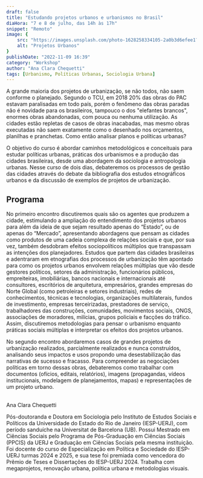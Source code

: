 ```yaml
---
draft: false
title: "Estudando projetos urbanos e urbanismos no Brasil"
diaHora: "7 e 8 de julho, das 14h às 17h"
snippet: "Remoto"
image: {
    src: "https://images.unsplash.com/photo-1628258334105-2a0b3d6efee1?&fit=crop&w=430&h=240",
    alt: "Projetos Urbanos"
}
publishDate: "2022-11-09 16:39"
category: "Workshop"
author: "Ana Clara Chequetti"
tags: [Urbanismo, Políticas Urbanas, Sociologia Urbana]
---
```


A grande maioria dos projetos de urbanização, se não todos, não saem conforme o planejado. Segundo o TCU, em 2018 20% das obras do PAC estavam paralisadas em todo país, porém o fenômeno das obras paradas não é novidade para os brasileiros, tampouco o dos "elefantes brancos", enormes obras abandonadas, com pouca ou nenhuma utilização. As cidades estão repletas de casos de obras inacabadas, mas mesmo obras executadas não saem exatamente como o desenhado nos orçamentos, planilhas e pranchetas. Como então analisar planos e políticas urbanas?

O objetivo do curso é abordar caminhos metodológicos e conceituais para estudar políticas urbanas, práticas dos urbanismos e a produção das cidades brasileiras, desde uma abordagem da sociologia e antropologia urbanas. Nesse curso de dois dias, debateremos os processos de gestão das cidades através do debate da bibliografia dos estudos etnográficos urbanos e da discussão de exemplos de projetos de urbanização.

## Programa

 No primeiro encontro discutiremos quais são os agentes que produzem a cidade, estimulando a ampliação do entendimento dos projetos urbanos para além da ideia de que sejam resultado apenas do “Estado”, ou de apenas do “Mercado”, apresentando abordagens que pensam as cidades como produtos de uma cadeia complexa de relações sociais e que, por sua vez, também desdobram efeitos sociopolíticos múltiplos que transpassam as intenções dos planejadores. Estudos que partem das cidades brasileiras e adentraram em etnografias dos processos de urbanização têm apontado para como os projetos urbanos envolvem relações múltiplas que vão desde gestores políticos, setores da administração, funcionários públicos, empreiteiras, imobiliárias, bancos nacionais e internacionais até consultores, escritórios de arquitetura, empresários, grandes empresas do Norte Global (como petroleiras e setores industriais), redes de conhecimentos, técnicas e tecnologias, organizações multilaterais, fundos de investimento, empresas terceirizadas, prestadores de serviço, trabalhadores das construções, comunidades, movimentos sociais, ONGS, associações de moradores, milícias, grupos policiais e facções do tráfico. Assim, discutiremos metodologias para pensar o urbanismo enquanto práticas sociais múltiplas e interpretar os efeitos dos projetos urbanos. 
 
 No segundo encontro abordaremos casos de grandes projetos de urbanização realizados, parcialmente realizados e nunca construídos, analisando seus impactos e usos propondo uma desestabilização das narrativas de sucesso e fracasso. Para compreender as negociações políticas em torno dessas obras, debateremos como trabalhar com documentos (ofícios, editais, relatórios), imagens (propagandas, vídeos institucionais, modelagem de planejamentos, mapas) e representações de um projeto urbano.


<br>
<span class="text-2xl font-bold text-primary">Ana Clara Chequetti</span>

Pós-doutoranda e Doutora em Sociologia pelo Instituto de Estudos Sociais e Políticos da Universidade do Estado do Rio de Janeiro (IESP-UERJ), com período sanduíche na Universitat de Barcelona (UB). Possui Mestrado em Ciências Sociais pelo Programa de Pós-Graduação em Ciências Sociais (PPCIS) da UERJ e Graduação em Ciências Sociais pela mesma instituição. Foi docente do curso de Especialização em Política e Sociedade do IESP-UERJ turmas 2024 e 2025, e sua tese foi premiada como vencedora do Prêmio de Teses e Dissertações do IESP-UERJ 2024. Trabalha com megaprojetos, renovação urbana, política urbana e metodologias visuais.
